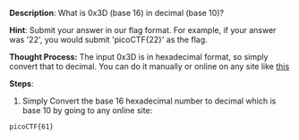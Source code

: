 
**Description**:
What is 0x3D (base 16) in decimal (base 10)?

**Hint**:
Submit your answer in our flag format. For example, if your answer was '22', you would submit 'picoCTF{22}' as the flag.

**Thought Process:**
The input 0x3D is in hexadecimal format, so simply convert that to decimal. You can do it manually or online on any site like [this](https://www.rapidtables.com/convert/number/hex-to-decimal.html?x=3D)

**Steps**:

1. Simply Convert the base 16 hexadecimal number to decimal which is base 10 by going to any online site:
```
picoCTF{61}
```

